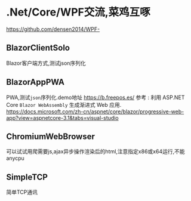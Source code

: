 # .Net/Core/WPF交流,菜鸡互啄
https://github.com/densen2014/WPF-

BlazorClientSolo
-------
Blazor客户端方式,测试json序列化

BlazorAppPWA
-------
PWA,测试`json`序列化.demo地址   https://b.freepos.es/
    参考 : 
    利用 ASP.NET Core `Blazor WebAssembly` 生成渐进式 Web 应用. 
    https://docs.microsoft.com/zh-cn/aspnet/core/blazor/progressive-web-app?view=aspnetcore-3.1&tabs=visual-studio

ChromiumWebBrowser
-------
可以试试用爬需要js,ajax异步操作渲染后的html,注意指定x86或x64运行,不能anycpu

SimpleTCP
-------
简单TCP通讯
